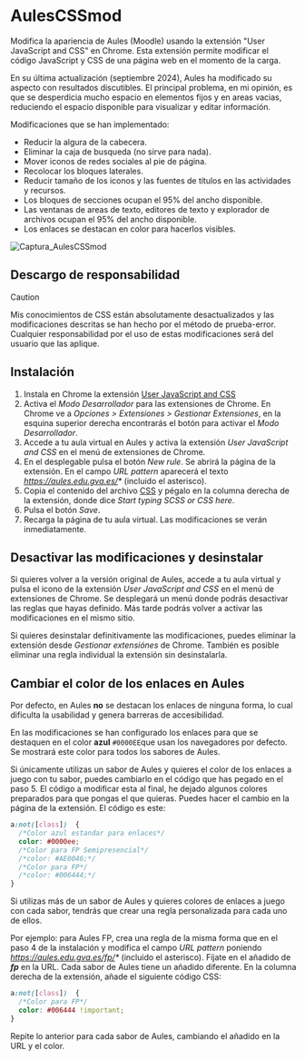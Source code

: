 # AulesCSSmod
Modifica la apariencia de Aules (Moodle) usando la extensión "User JavaScript and CSS" en Chrome. Esta extensión permite modificar el código JavaScript y CSS de una página web en el momento de la carga.

En su última actualización (septiembre 2024), Aules ha modificado su aspecto con resultados discutibles. El principal problema, en mi opinión, es que se desperdicia mucho espacio en elementos fijos y en areas vacias, reduciendo el espacio disponible para visualizar y editar información.

Modificaciones que se han implementado:

- Reducir la algura de la cabecera.
- Eliminar la caja de busqueda (no sirve para nada).
- Mover iconos de redes sociales al pie de página.
- Recolocar los bloques laterales.
- Reducir tamaño de los iconos y las fuentes de títulos en las actividades y recursos.
- Los bloques de secciones ocupan el 95% del ancho disponible.
- Las ventanas de areas de texto, editores de texto y explorador de archivos ocupan el 95% del ancho disponible.
- Los enlaces se destacan en color para hacerlos visibles.


![Captura_AulesCSSmod](https://github.com/user-attachments/assets/00c93848-27c1-4e46-8fbe-90e4af2686a0)

## Descargo de responsabilidad
> [!CAUTION]
> Mis conocimientos de CSS están absolutamente desactualizados y las modificaciones descritas se han hecho por el método de prueba-error. Cualquier responsabilidad por el uso de estas modificaciones será del usuario que las aplique.

## Instalación
1. Instala en Chrome la extensión [User JavaScript and CSS](https://chromewebstore.google.com/detail/user-javascript-and-css/nbhcbdghjpllgmfilhnhkllmkecfmpld)
2. Activa el *Modo Desarrollador* para las extensiones de Chrome. En Chrome ve a *Opciones > Extensiones > Gestionar Extensiones*, en la esquina superior derecha encontrarás el botón para activar el *Modo Desarrollador*.
3. Accede a tu aula virtual en Aules y activa la extensión *User JavaScript and CSS* en el menú de extensiones de Chrome.
4. En el desplegable pulsa el botón *New rule*. Se abrirá la página de la extensión. En el campo *URL pattern* aparecerá el texto _https://aules.edu.gva.es/*_ (incluido el asterisco). 
5. Copia el contenido del archivo [CSS](CSS) y pégalo en la columna derecha de la extensión, donde dice *Start typing SCSS or CSS here*.
7. Pulsa el botón *Save*.
8. Recarga la página de tu aula virtual. Las modificaciones se verán inmediatamente.

## Desactivar las modificaciones y desinstalar
Si quieres volver a la versión original de Aules, accede a tu aula virtual y pulsa el icono de la extensión *User JavaScript and CSS* en el menú de extensiones de Chrome. Se desplegará un menú donde podrás desactivar las reglas que hayas definido. Más tarde podrás volver a activar las modificaciones en el mismo sitio.

Si quieres desinstalar definitivamente las modificaciones, puedes eliminar la extensión desde *Gestionar extensiónes* de Chrome. También es posible eliminar una regla individual la extensión sin desinstalarla.

## Cambiar el color de los enlaces en Aules
Por defecto, en Aules **no** se destacan los enlaces de ninguna forma, lo cual dificulta la usabilidad y genera barreras de accesibilidad.

En las modificaciones se han configurado los enlaces para que se destaquen en el color **azul** `#0000EE`que usan los navegadores por defecto. Se mostrará este color para todos los sabores de Aules.

Si únicamente utilizas un sabor de Aules y quieres el color de los enlaces a juego con tu sabor, puedes cambiarlo en el código que has pegado en el paso 5. El código a modificar esta al final, he dejado algunos colores preparados para que pongas el que quieras. Puedes hacer el cambio en la página de la extensión. El código es este:
```css
a:not([class])  {
  /*Color azul estandar para enlaces*/
  color: #0000ee;
  /*Color para FP Semipresencial*/
  /*color: #AE0046;*/
  /*Color para FP*/
  /*color: #006444;*/
}
```

Si utilizas más de un sabor de Aules y quieres colores de enlaces a juego con cada sabor, tendrás que crear una regla personalizada para cada uno de ellos. 

Por ejemplo: para Aules FP, crea una regla de la misma forma que en el paso 4 de la instalación y modifica el campo *URL pattern* poniendo _https://aules.edu.gva.es/fp/*_ (incluido el asterisco). Fíjate en el añadido de ***fp*** en la URL. Cada sabor de Aules tiene un añadido diferente. En la columna derecha de la extensión, añade el siguiente código CSS:
```css
a:not([class])  {
  /*Color para FP*/
  color: #006444 !important;
}
```

Repite lo anterior para cada sabor de Aules, cambiando el añadido en la URL y el color.
